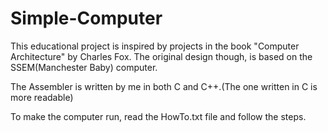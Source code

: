 # Simple-Computer
This educational project is inspired by projects in the book "Computer Architecture" by Charles Fox. The original design though, is based on the SSEM(Manchester Baby) computer.

The Assembler is written by me in both C and C++.(The one written in C is more readable)

To make the computer run, read the HowTo.txt file and follow the steps.
